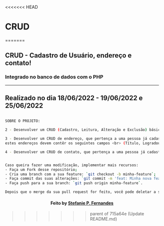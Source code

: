 <<<<<<< HEAD
# CRUD
=======
## CRUD - Cadastro de Usuário, endereço e contato!

### Integrado no banco de dados com o PHP

---

Realizado no dia 18/06/2022 - 19/06/2022 e 25/06/2022
---

```bash

SOBRE O PROJETO:

2 - Desenvolver um CRUD (Cadastro, Leitura, Alteração e Exclusão) básico de pessoa <br>(Nome,RG, CPF e Nome da mãe).

3 - Desenvolver um CRUD de endereço, que pertença a uma pessoa já cadastrada no exercício 2, <br> abrindo assim a possibilidade de que cada pessoa possua mais de um endereço <br>
estes endereços devem contêr os seguintes campos <br> (Título, Logradouro, Número, Complemento, Bairro, Cidade, Estado e CEP).

4 - Desenvolver um CRUD de contato, que pertença a uma pessoa já cadastrada no exercício 2, <br> abrindo assim a possibilidade de que cada pessoa possua mais de um contato, <br> estes contatos poderão ser de 2 tipos, Telefone ou E-mail, <br> para Telefone existe a possibilidade de preenchimento de (Nome Contato, Telefone, Operadora) <br> e para o E-mail (Nome, email).

```


```bash

Caso queira fazer uma modificação, implementar mais recursos:
- Faça um Fork desse repositório; 
- Cria uma branch com a sua feature: `git checkout -b minha-feature`;
- Faça commit das suas alterações: `git commit -m 'feat: Minha nova feature'`; 
- Faça push para a sua branch: `git push origin minha-feature`.

Depois que o merge da sua pull request for feito, você pode deletar a sua branch. 

```

<h4 align="center">
   Feito  by  <a href="https://www.linkedin.com/in/stefaniepfernandes/"  target="_blank"> Stefanie P. Fernandes </a>
</h4>



>>>>>>> parent of 715a64e (Update README.md)
 
